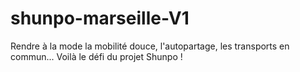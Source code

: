 # shunpo-marseille-V1
Rendre à la mode la mobilité douce, l'autopartage,  les transports en commun... Voilà le défi du projet Shunpo !

